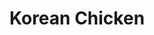 ---
layout: blog
permalink: /korean-chicken/
pagedesc: Korean Chicken
title: Korean Chicken
headline: Korean Chicken
thumbnail: /assets/images/korean-chicken.jpg
datafile: korean-chicken
tags: [weniger-als-30-minuten, Huhn, Hauptspeise]
---